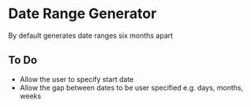 # Date Range Generator

By default generates date ranges six months apart

## To Do

- Allow the user to specify start date
- Allow the gap between dates to be user specified e.g. days, months, weeks

